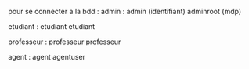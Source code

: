 pour se connecter a la bdd :
  admin : admin (identifiant)
  	      adminroot (mdp)
  
  etudiant : etudiant
  	         etudiant
  
  professeur : professeur
  	           professeur
  
  agent : agent
  	      agentuser
